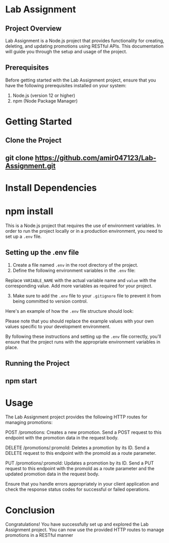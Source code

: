 # Lab Assignment 

## Project Overview
Lab Assignment is a Node.js project that provides functionality for creating, deleting, and updating promotions using RESTful APIs. This documentation will guide you through the setup and usage of the project.

## Prerequisites
 Before getting started with the Lab Assignment project, ensure that you have the following prerequisites installed on your system:
1. Node.js (version 12 or higher)
2. npm (Node Package Manager)
# Getting Started
## Clone the Project
 ## git clone https://github.com/amir047123/Lab-Assignment.git

 # Install Dependencies
 # npm install


This is a Node.js project that requires the use of environment variables. In order to run the project locally or in a production environment, you need to set up a `.env` file.

## Setting up the .env file

1. Create a file named `.env` in the root directory of the project.
2. Define the following environment variables in the `.env` file:


Replace `VARIABLE_NAME` with the actual variable name and `value` with the corresponding value. Add more variables as required for your project.

3. Make sure to add the `.env` file to your `.gitignore` file to prevent it from being committed to version control.

Here's an example of how the `.env` file structure should look:

Please note that you should replace the example values with your own values specific to your development environment.

By following these instructions and setting up the `.env` file correctly, you'll ensure that the project runs with the appropriate environment variables in place.

## Running the Project
## npm start

# Usage
The Lab Assignment project provides the following HTTP routes for managing promotions:

POST /promotions: Creates a new promotion. Send a POST request to this endpoint with the promotion data in the request body.

DELETE /promotions/:promoId: Deletes a promotion by its ID. Send a DELETE request to this endpoint with the promoId as a route parameter.

PUT /promotions/:promoId: Updates a promotion by its ID. Send a PUT request to this endpoint with the promoId as a route parameter and the updated promotion data in the request body.

Ensure that you handle errors appropriately in your client application and check the response status codes for successful or failed operations.

# Conclusion
Congratulations! You have successfully set up and explored the Lab Assignment project. You can now use the provided HTTP routes to manage promotions in a RESTful manner
